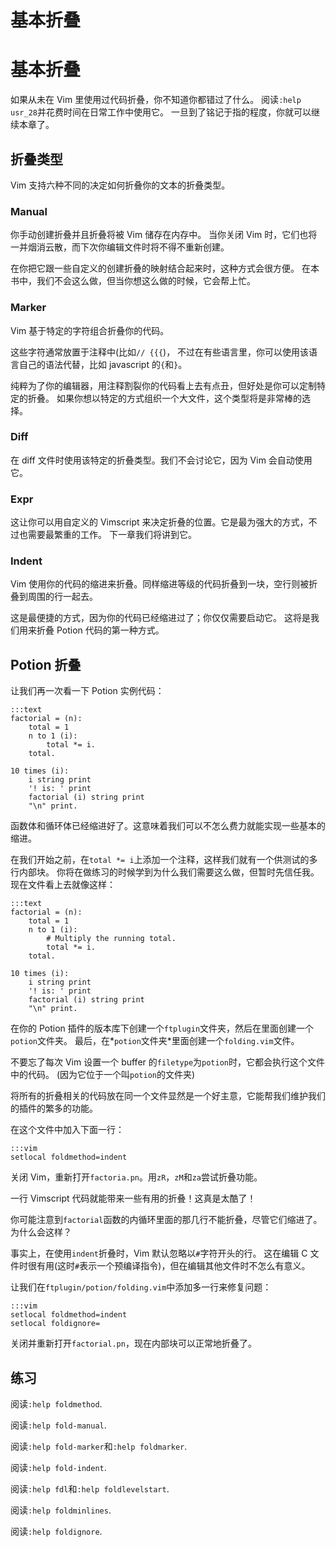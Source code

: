 # 基本折叠

# 基本折叠

如果从未在 Vim 里使用过代码折叠，你不知道你都错过了什么。 阅读`:help usr_28`并花费时间在日常工作中使用它。 一旦到了铭记于指的程度，你就可以继续本章了。

## 折叠类型

Vim 支持六种不同的决定如何折叠你的文本的折叠类型。

### Manual

你手动创建折叠并且折叠将被 Vim 储存在内存中。 当你关闭 Vim 时，它们也将一并烟消云散，而下次你编辑文件时将不得不重新创建。

在你把它跟一些自定义的创建折叠的映射结合起来时，这种方式会很方便。 在本书中，我们不会这么做，但当你想这么做的时候，它会帮上忙。

### Marker

Vim 基于特定的字符组合折叠你的代码。

这些字符通常放置于注释中(比如`// {{{`)， 不过在有些语言里，你可以使用该语言自己的语法代替，比如 javascript 的`{`和`}`。

纯粹为了你的编辑器，用注释割裂你的代码看上去有点丑，但好处是你可以定制特定的折叠。 如果你想以特定的方式组织一个大文件，这个类型将是非常棒的选择。

### Diff

在 diff 文件时使用该特定的折叠类型。我们不会讨论它，因为 Vim 会自动使用它。

### Expr

这让你可以用自定义的 Vimscript 来决定折叠的位置。它是最为强大的方式，不过也需要最繁重的工作。 下一章我们将讲到它。

### Indent

Vim 使用你的代码的缩进来折叠。同样缩进等级的代码折叠到一块，空行则被折叠到周围的行一起去。

这是最便捷的方式，因为你的代码已经缩进过了；你仅仅需要启动它。 这将是我们用来折叠 Potion 代码的第一种方式。

## Potion 折叠

让我们再一次看一下 Potion 实例代码：

```
:::text
factorial = (n):
    total = 1
    n to 1 (i):
        total *= i.
    total.

10 times (i):
    i string print
    '! is: ' print
    factorial (i) string print
    "\n" print. 
```

函数体和循环体已经缩进好了。这意味着我们可以不怎么费力就能实现一些基本的缩进。

在我们开始之前，在`total *= i`上添加一个注释，这样我们就有一个供测试的多行内部块。 你将在做练习的时候学到为什么我们需要这么做，但暂时先信任我。现在文件看上去就像这样：

```
:::text
factorial = (n):
    total = 1
    n to 1 (i):
        # Multiply the running total.
        total *= i.
    total.

10 times (i):
    i string print
    '! is: ' print
    factorial (i) string print
    "\n" print. 
```

在你的 Potion 插件的版本库下创建一个`ftplugin`文件夹，然后在里面创建一个`potion`文件夹。 最后，在*`potion`文件夹*里面创建一个`folding.vim`文件。

不要忘了每次 Vim 设置一个 buffer 的`filetype`为`potion`时，它都会执行这个文件中的代码。 (因为它位于一个叫`potion`的文件夹)

将所有的折叠相关的代码放在同一个文件显然是一个好主意，它能帮我们维护我们的插件的繁多的功能。

在这个文件中加入下面一行：

```
:::vim
setlocal foldmethod=indent 
```

关闭 Vim，重新打开`factoria.pn`。用`zR`，`zM`和`za`尝试折叠功能。

一行 Vimscript 代码就能带来一些有用的折叠！这真是太酷了！

你可能注意到`factorial`函数的内循环里面的那几行不能折叠，尽管它们缩进了。 为什么会这样？

事实上，在使用`indent`折叠时，Vim 默认忽略以`#`字符开头的行。 这在编辑 C 文件时很有用(这时`#`表示一个预编译指令)，但在编辑其他文件时不怎么有意义。

让我们在`ftplugin/potion/folding.vim`中添加多一行来修复问题：

```
:::vim
setlocal foldmethod=indent
setlocal foldignore= 
```

关闭并重新打开`factorial.pn`，现在内部块可以正常地折叠了。

## 练习

阅读`:help foldmethod`.

阅读`:help fold-manual`.

阅读`:help fold-marker`和`:help foldmarker`.

阅读`:help fold-indent`.

阅读`:help fdl`和`:help foldlevelstart`.

阅读`:help foldminlines`.

阅读`:help foldignore`.